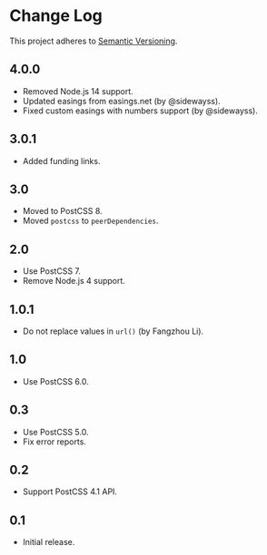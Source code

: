 # Change Log
This project adheres to [Semantic Versioning](http://semver.org/).

## 4.0.0
* Removed Node.js 14 support.
* Updated easings from easings.net (by @sidewayss).
* Fixed custom easings with numbers support (by @sidewayss).

## 3.0.1
* Added funding links.

## 3.0
* Moved to PostCSS 8.
* Moved `postcss` to `peerDependencies`.

## 2.0
* Use PostCSS 7.
* Remove Node.js 4 support.

## 1.0.1
* Do not replace values in `url()` (by Fangzhou Li).

## 1.0
* Use PostCSS 6.0.

## 0.3
* Use PostCSS 5.0.
* Fix error reports.

## 0.2
* Support PostCSS 4.1 API.

## 0.1
* Initial release.
